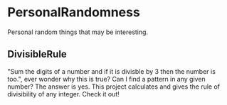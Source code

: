 # PersonalRandomness
Personal random things that may be interesting.

## DivisibleRule
"Sum the digits of a number and if it is divisble by 3 then the number is too.", ever wonder why this is true? Can I find a pattern in any given number? The answer is yes. This project calculates and gives the rule of divisibility of any integer. Check it out!
